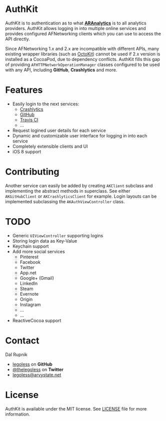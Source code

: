 AuthKit
=======

AuthKit is to authentication as to what [**ARAnalytics**](https://github.com/orta/ARAnalytics) is to all analytics providers. AuthKit allows logging in into multiple online services and provides configured AFNetworking clients which you can use to access the API directly.

Since AFNetworking 1.x and 2.x are incompatible with different APIs, many existing wrapper libraries (such as [OctoKit](https://github.com/octokit/octokit.objc)) cannot be used if 2.x version is installed as a CocoaPod, due to dependency conflicts. AuthKit fills this gap of providing `AFHTTPNetworkOperationManager` classes configured to be used with any API, including **GitHub**, **Crashlytics** and more.

# Features

- Easily login to the next services:
  - [Crashlytics](http://www.crashlytics.com)
  - [GitHub](https://github.com)
  - [Travis CI](http://travis-ci.com)
  - ...
- Request logined user details for each service
- Dynamic and customizable user interface for logging in into each service
- Completely extensible clients and UI
- iOS 8 support

# Contributing

Another service can easily be added by creating `AKClient` subclass and implementing the abstract methods in superclass. See either `AKGitHubClient` or `AKCrashlyticsClient` for example. Login layouts can be implemented subclassing the `AKAuthViewController` class.

# TODO

- Generic `UIViewController` supporting logins
- Storing login data as Key-Value
- Keychain support
- Add more social services
  - Pinterest
  - Facebook
  - Twitter
  - App.net
  - Google+ (Gmail)
  - LinkedIn
  - Steam
  - Evernote
  - Origin
  - Instagram
  - ...
  - ...
- ReactiveCocoa support

Contact
======

Dal Rupnik

- [legoless](https://github.com/legoless) on **GitHub**
- [@thelegoless](https://twitter.com/thelegoless) on **Twitter**
- [legoless@arvystate.net](mailto:legoless@arvystate.net)

License
======

AuthKit is available under the MIT license. See [LICENSE](https://github.com/Legoless/AuthKit/blob/master/LICENSE) file for more information.
